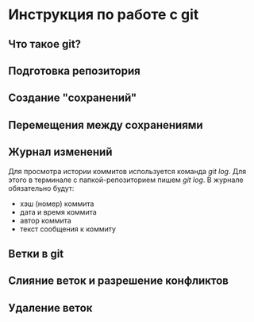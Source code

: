# Инструкция по работе с git

## Что такое git?

## Подготовка репозитория

## Создание "сохранений"

## Перемещения между сохранениями

## Журнал изменений

Для просмотра истории коммитов используется команда *git log*. Для этого в терминале с папкой-репозиторием пишем *git log*. В журнале обязательно будут:
* хэш (номер) коммита
* дата и время коммита
* автор коммита
* текст сообщения к коммиту

## Ветки в git

## Слияние веток и разрешение конфликтов

## Удаление веток

